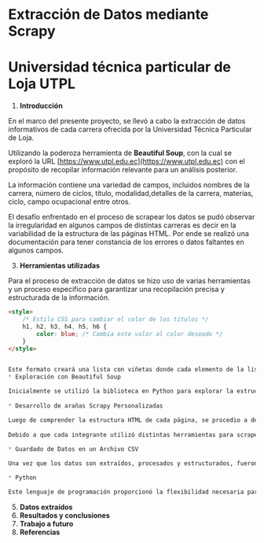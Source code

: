 # Extracción de Datos mediante Scrapy
# Universidad técnica particular de Loja UTPL

1. **Introducción**
   
En el marco del presente proyecto, se llevó a cabo la extracción de datos informativos de cada carrera ofrecida por la Universidad Técnica Particular de Loja.

Utilizando la poderoza herramienta de **Beautiful Soup**, con la cual se exploró la URL [https://www.utpl.edu.ec](https://www.utpl.edu.ec)  con el propósito de recopilar información relevante para un análisis posterior.

La información contiene una variedad de campos, incluidos nombres de la carrera, número de ciclos, título, modalidad,detalles de la carrera, materias, ciclo, campo ocupacional entre otros.

El desafío enfrentado en el proceso de scrapear los datos se pudó observar la irregularidad en algunos campos de distintas carreras es decir en la variabilidad de la estructura de las páginas HTML. Por ende se realizó una documentación para tener constancia de los errores o datos faltantes en algunos campos.

3. **Herramientas utilizadas**
   
Para el proceso de extracción de datos se hizo uso de varias herramientas y un proceso especifico para garantizar una recopilación precisa y estructurada de la información.


```markdown
<style>
    /* Estilo CSS para cambiar el color de los títulos */
    h1, h2, h3, h4, h5, h6 {
        color: blue; /* Cambia este valor al color deseado */
    }
</style>

```


```markdown

Este formato creará una lista con viñetas donde cada elemento de la lista (en este caso, lenguajes de programación) está seguido por una descripción en la línea siguiente. Asegúrate de dejar una línea en blanco después de cada descripción para que Markdown interprete correctamente el formato de la lista.
* Exploración con Beautiful Soup

Inicialmente se utilizó la biblioteca en Python para explorar la estructura HTML de las paginas del sitio WEb UTPL para cada carrera, lo que permitió identificar los elementos y atributos relevantes que contenían la información deseada.
   
* Desarrollo de arañas Scrapy Personalizadas

Luego de comprender la estructura HTML de cada página, se procedio a desarrollar arañas Scrapy personalizadas para cada modalidad.
   
Debido a que cada integrante utilizó distintas herramientas para scrapear, se procedio a combinar y unificar el código en una única araña Scrapy con BeatifulSoup.
   
* Guardado de Datos en un Archivo CSV

Una vez que los datos son extraídos, procesados y estructurados, fueron guardados en un archivo CSV para su fácil manejo y análisis posterior.

* Python

Este lenguaje de programación proporcionó la flexibilidad necesaria para adaptar el proceso según nuestros requerimientos.
```   
5. **Datos extraídos**
6. **Resultados y conclusiones**
7. **Trabajo a futuro**
8. **Referencias**
